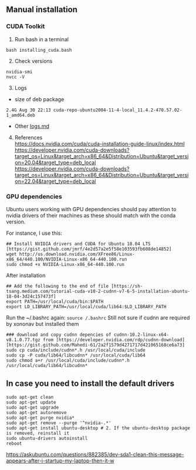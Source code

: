 ## Manual installation

### CUDA Toolkit
1. Run bash in a terminal 

```
bash installing_cuda.bash
```

2. Check versions
```
nvidia-smi
nvcc -V
```

3. Logs
* size of deb package
```
2.4G Aug 30 22:13 cuda-repo-ubuntu2004-11-4-local_11.4.2-470.57.02-1_amd64.deb
```
* Other [logs.md](logs.md)


4. References  
https://docs.nvidia.com/cuda/cuda-installation-guide-linux/index.html  
https://developer.nvidia.com/cuda-downloads?target_os=Linux&target_arch=x86_64&Distribution=Ubuntu&target_version=20.04&target_type=deb_local    
https://developer.nvidia.com/cuda-downloads?target_os=Linux&target_arch=x86_64&Distribution=Ubuntu&target_version=22.04&target_type=deb_local   


### GPU dependencies 
Ubuntu users working with GPU dependencies should pay attention to nvidia drivers of their machines as these should match with the conda version. 

For instance, I use this:
```
## Install NVIDIA drivers and CUDA for Ubuntu 18.04 LTS  [https://gist.github.com/jmrf/4e2d57a2e5f58e103593fb608de14852]
wget http://us.download.nvidia.com/XFree86/Linux-x86_64/440.100/NVIDIA-Linux-x86_64-440.100.run
sudo chmod +x NVIDIA-Linux-x86_64-440.100.run
```


After installation
```
## Add the following to the end of file [https://sh-tsang.medium.com/tutorial-cuda-v10-2-cudnn-v7-6-5-installation-ubuntu-18-04-3d24c157473f] 
export PATH=/usr/local/cuda/bin:$PATH  
export LD_LIBRARY_PATH=/usr/local/cuda/lib64:$LD_LIBRARY_PATH
```

Run the ~/.bashrc again: `source /.bashrc`
Still not sure if cudnn are required by xononav but installed them


```
### download and copy cudnn depencies of cudnn-10.2-linux-x64-v8.1.0.77.tgz from [https://developer.nvidia.com/rdp/cudnn-download] [https://gist.github.com/Mahedi-61/2a2f1579d4271717d421065168ce6a73]
sudo cp cuda/include/cudnn*.h /usr/local/cuda/include 
sudo cp -P cuda/lib64/libcudnn* /usr/local/cuda/lib64 
sudo chmod a+r /usr/local/cuda/include/cudnn*.h /usr/local/cuda/lib64/libcudnn*
```


## In case you need to install the  default drivers
```
sudo apt-get clean
sudo apt-get update
sudo apt-get upgrade
sudo apt-get autoremove
sudo apt-get purge nvidia*
sudo apt-get remove --purge '^nvidia-.*'
sudo apt-get install ubuntu-desktop # 2. If the ubuntu-desktop package is removed, reinstall it
sudo ubuntu-drivers autoinstall
reboot
```

https://askubuntu.com/questions/882385/dev-sda1-clean-this-message-appears-after-i-startup-my-laptop-then-it-w




